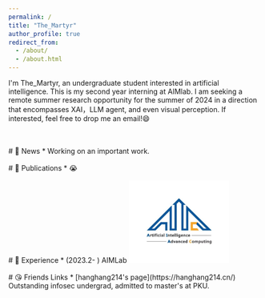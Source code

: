 ```yaml
---
permalink: /
title: "The_Martyr"
author_profile: true
redirect_from: 
  - /about/
  - /about.html
---
```


I'm The_Martyr, an undergraduate student interested in artificial intelligence. This is my second year interning at AIMlab. I am seeking a remote summer research opportunity for the summer of 2024 in a direction that encompasses XAI，LLM agent, and even visual perception. If interested, feel free to drop me an email!😄



<br>
<br>
# 📅 News
* Working on an important work.

<br>
<br>
# 📝 Publications
* 😭

<br>
<br>
# 📇 Experience
* (2023.2- ) AIMLab

<img src="/images/AIMLab.jpg" alt="AIMLab" style="width: 200px; height: auto;" />

<br>
<br>
# 😘 Friends Links
* [hanghang214's page](https://hanghang214.cn/) Outstanding infosec undergrad, admitted to master's at PKU.
